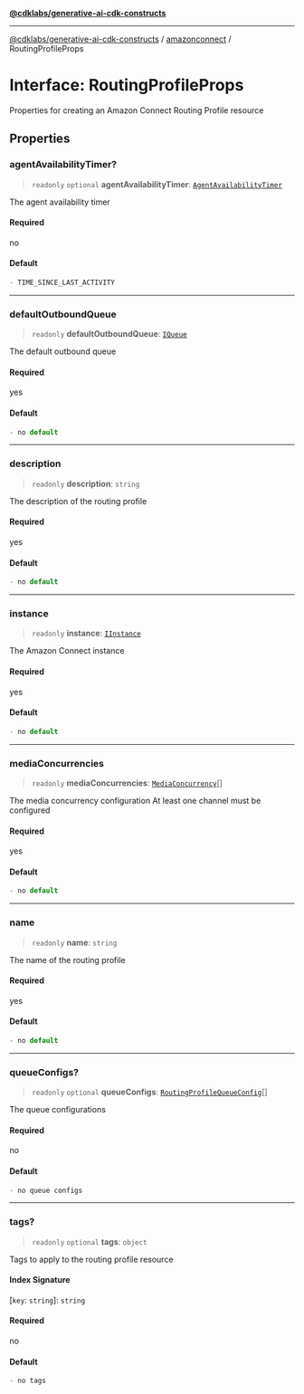 [**@cdklabs/generative-ai-cdk-constructs**](../../../../README.md)

***

[@cdklabs/generative-ai-cdk-constructs](../../../../README.md) / [amazonconnect](../README.md) / RoutingProfileProps

# Interface: RoutingProfileProps

Properties for creating an Amazon Connect Routing Profile resource

## Properties

### agentAvailabilityTimer?

> `readonly` `optional` **agentAvailabilityTimer**: [`AgentAvailabilityTimer`](../enumerations/AgentAvailabilityTimer.md)

The agent availability timer

#### Required

no

#### Default

```ts
- TIME_SINCE_LAST_ACTIVITY
```

***

### defaultOutboundQueue

> `readonly` **defaultOutboundQueue**: [`IQueue`](IQueue.md)

The default outbound queue

#### Required

yes

#### Default

```ts
- no default
```

***

### description

> `readonly` **description**: `string`

The description of the routing profile

#### Required

yes

#### Default

```ts
- no default
```

***

### instance

> `readonly` **instance**: [`IInstance`](IInstance.md)

The Amazon Connect instance

#### Required

yes

#### Default

```ts
- no default
```

***

### mediaConcurrencies

> `readonly` **mediaConcurrencies**: [`MediaConcurrency`](MediaConcurrency.md)[]

The media concurrency configuration
At least one channel must be configured

#### Required

yes

#### Default

```ts
- no default
```

***

### name

> `readonly` **name**: `string`

The name of the routing profile

#### Required

yes

#### Default

```ts
- no default
```

***

### queueConfigs?

> `readonly` `optional` **queueConfigs**: [`RoutingProfileQueueConfig`](RoutingProfileQueueConfig.md)[]

The queue configurations

#### Required

no

#### Default

```ts
- no queue configs
```

***

### tags?

> `readonly` `optional` **tags**: `object`

Tags to apply to the routing profile resource

#### Index Signature

\[`key`: `string`\]: `string`

#### Required

no

#### Default

```ts
- no tags
```
